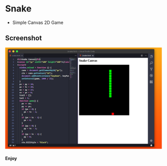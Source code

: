 # Snake

- Simple Canvas 2D Game

## Screenshot
 [![N|Solid](https://raw.githubusercontent.com/cavalhier/snake/master/screenshot.png)](https://raw.githubusercontent.com/cavalhier/snake/master/screenshot.png)


#### Enjoy



